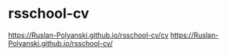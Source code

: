 # rsschool-cv
https://Ruslan-Polyanski.github.io/rsschool-cv/cv
https://Ruslan-Polyanski.github.io/rsschool-cv/
